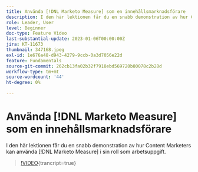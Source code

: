 ```yaml
---
title: Använda [!DNL Marketo Measure] som en innehållsmarknadsförare
description: I den här lektionen får du en snabb demonstration av hur Content Marketers kan använda [!DNL Marketo Measure] i sin roll som arbetsuppgift.
role: Leader, User
level: Beginner
doc-type: Feature Video
last-substantial-update: 2023-01-06T00:00:00Z
jira: KT-11673
thumbnail: 347168.jpeg
exl-id: 1e676a48-d943-4279-9ccb-0a3d7056e22d
feature: Fundamentals
source-git-commit: 262cb13fa02b32f7918ebd569720b80078c2b28d
workflow-type: tm+mt
source-wordcount: '44'
ht-degree: 0%

---
```


# Använda [!DNL Marketo Measure] som en innehållsmarknadsförare

I den här lektionen får du en snabb demonstration av hur Content Marketers kan använda [!DNL Marketo Measure] i sin roll som arbetsuppgift.

>[!VIDEO](https://video.tv.adobe.com/v/347168/?learn=on){trancript=true}
